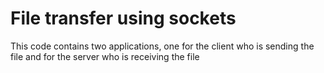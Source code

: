 # File transfer using sockets

This code contains two applications, one for the client who is sending the file and for the server who is receiving the file
